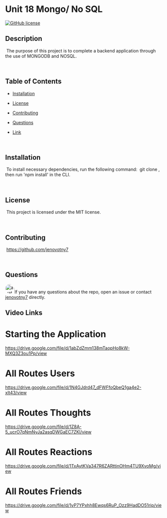 # Unit 18 Mongo/ No SQL
[![GitHub license](https://img.shields.io/badge/license-MIT-blue.svg)](https://github.com/jenovotny7)


## Description
​
The purpose of this project is to complete a backend application through the use of MONGODB and NOSQL.

​
## Table of Contents
* [Installation](#installation) 
 
* [License](#license) 
 
* [Contributing](#contributing) 
 
 
* [Questions](#questions) 


* [Link](#link) 

​

## Installation
​
To install necessary dependencies, run the following command:
​
git clone <repo>, then run 'npm install' in the CLI.
  
​

## License
​
This project is licensed under the MIT license.

 ​
  
## Contributing
​
https://github.com/jenovotny7

​


## Questions
​
<img src="https://avatars3.githubusercontent.com/u/66326058?v=4" alt="avatar" style="border-radius: 16px" width="30" />
​
If you have any questions about the repo, open an issue or contact [jenovotny7](https://github.com/jenovotny7) directly.


## Video Links 

# Starting the Application
https://drive.google.com/file/d/1abZdZmm138mTaopHo8kW-MXQ3Z3ou1Pp/view


# All Routes Users 
https://drive.google.com/file/d/1N4GJdrd47_dFWFfoQbeQ1ga4e2-xlt43/view


# All Routes Thoughts
https://drive.google.com/file/d/1Z8A-5_ucrO7qNmNyJa2asqDWGaEC7ZKl/view

# All Routes Reactions
https://drive.google.com/file/d/1TxAytKVa347R6ZARttinOHm4TU9XvoMg/view


# All Routes Friends
https://drive.google.com/file/d/1vP7YPxhh8Ewqs6RuP_Ozz9HadDO51rip/view










